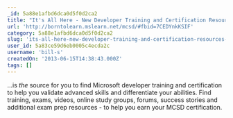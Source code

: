 ```yaml
---
_id: 5a88e1afbd6dca0d5f0d2ca2
title: "It's All Here - New Developer Training and Certification Resources Page "
url: 'http://borntolearn.mslearn.net/mcsd/#fbid=7CEDYnkKSIF'
category: 5a88e1afbd6dca0d5f0d2ca2
slug: 'its-all-here-new-developer-training-and-certification-resources-page'
user_id: 5a83ce59d6eb0005c4ecda2c
username: 'bill-s'
createdOn: '2013-06-15T14:38:43.000Z'
tags: []
---
```


...is <em>the</em> source for you to find Microsoft developer training and certification to help you validate advanced skills and differentiate your abilities. Find training, exams, videos, online study groups, forums, success stories and additional exam prep resources - to help you earn your MCSD certification.
